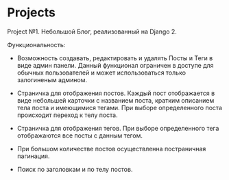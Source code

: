 # Projects
Project №1.
Небольшой Блог, реализованный на Django 2.

Функциональность:
- Возможность создавать, редактировать и удалять Посты и Теги в виде админ панели. Данный функционал ограничен в доступе для обычных пользователей и может использоваться только залогиненым админом.

- Страничка для отображения постов. Каждый пост отображается в виде небольшей карточки с названием поста, кратким описанием тела поста и имеющимися тегами. При выборе определенного поста происходит переход к телу поста.

- Страничка для отображения тегов. При выборе определенного тега отображаются все посты с данным тегом.

- При большом количестве постов осуществленна постраничная пагинация.

- Поиск по заголовкам и по телу постов.
